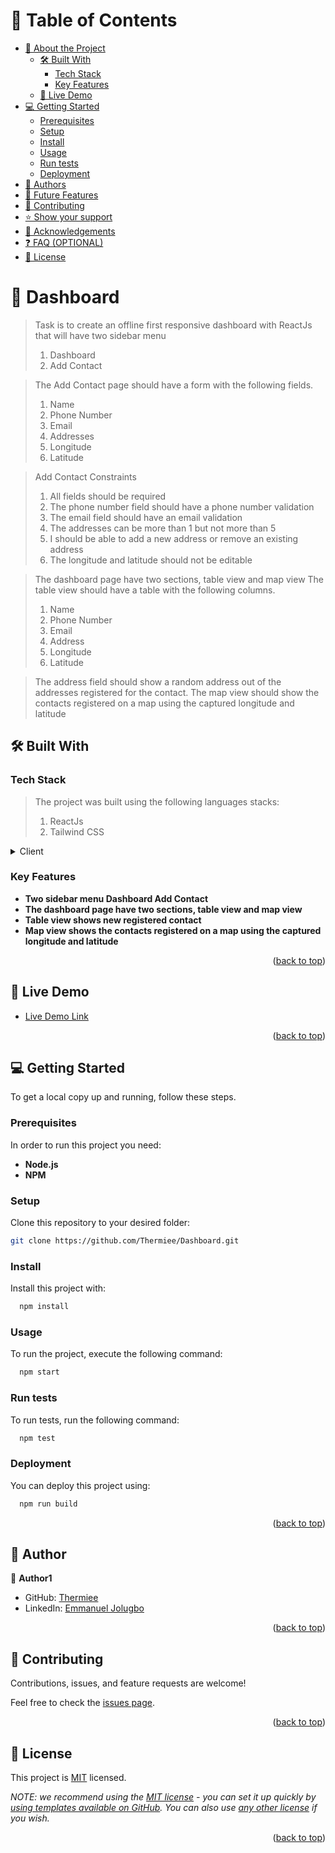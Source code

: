 <!-- TABLE OF CONTENTS -->

# 📗 Table of Contents

- [📖 About the Project](#about-project)
  - [🛠 Built With](#built-with)
    - [Tech Stack](#tech-stack)
    - [Key Features](#key-features)
  - [🚀 Live Demo](#live-demo)
- [💻 Getting Started](#getting-started)
  - [Prerequisites](#prerequisites)
  - [Setup](#setup)
  - [Install](#install)
  - [Usage](#usage)
  - [Run tests](#run-tests)
  - [Deployment](#deployment)
- [👥 Authors](#authors)
- [🔭 Future Features](#future-features)
- [🤝 Contributing](#contributing)
- [⭐️ Show your support](#support)
- [🙏 Acknowledgements](#acknowledgements)
- [❓ FAQ (OPTIONAL)](#faq)
- [📝 License](#license)

<!-- PROJECT DESCRIPTION -->

# 📖 Dashboard <a name="about-project"></a>

> Task is to create an offline first responsive dashboard with ReactJs that will have two sidebar menu
> 1. Dashboard
> 2. Add Contact

> The Add Contact page should have a form with the following fields.
> 1. Name
> 2. Phone Number
> 4. Email
> 5. Addresses
> 6. Longitude
> 7. Latitude

> Add Contact Constraints
> 
> 1. All fields should be required
> 2. The phone number field should have a phone number validation
> 3. The email field should have an email validation
> 4. The addresses can be more than 1 but not more than 5
> 5. I should be able to add a new address or remove an existing address
> 6. The longitude and latitude should not be editable

> The dashboard page have two sections, table view and map view
>The table view should have a table with the following columns. 
>1. Name
>2. Phone Number
> 3. Email
>4. Address
> 5. Longitude
>6. Latitude

>The address field should show a random address out of the addresses registered for the contact. The map view should show the contacts registered on a map using the captured longitude and latitude


## 🛠 Built With <a name="built-with"></a>

### Tech Stack <a name="tech-stack"></a>

> The project was built using the following languages stacks: 
> 1. ReactJs
> 2. Tailwind CSS

<details>
  <summary>Client</summary>
  <ul>
    <li><a href="https://reactjs.org/">React.js</a></li>
  </ul>
</details>

<!-- Features -->

### Key Features <a name="key-features"></a>

- **Two sidebar menu Dashboard Add Contact**
- **The dashboard page have two sections, table view and map view**
- **Table view shows new registered contact**
- **Map view shows the contacts registered on a map using the captured longitude and latitude**

<p align="right">(<a href="#readme-top">back to top</a>)</p>

<!-- LIVE DEMO -->

## 🚀 Live Demo <a name="live-demo"></a>

- [Live Demo Link](https://dashboard-thermiee.vercel.app)

<p align="right">(<a href="#readme-top">back to top</a>)</p>

<!-- GETTING STARTED -->

## 💻 Getting Started <a name="getting-started"></a>

To get a local copy up and running, follow these steps.

### Prerequisites

In order to run this project you need:

- **Node.js**
- **NPM**



### Setup

Clone this repository to your desired folder:
  
  ```sh 
  git clone https://github.com/Thermiee/Dashboard.git 
  ```

### Install

Install this project with:
  
  ```sh
    npm install
  ```

### Usage

To run the project, execute the following command:

  ```sh
    npm start
  ```

### Run tests

To run tests, run the following command:

  ```sh
    npm test
  ```

### Deployment

You can deploy this project using:

  ```sh
    npm run build
  ```

<p align="right">(<a href="#readme-top">back to top</a>)</p>

<!-- AUTHORS -->

## 👥 Author <a name="authors"></a>

👤 **Author1**

- GitHub: [Thermiee](https://github.com/thermiee)
- LinkedIn: [Emmanuel Jolugbo](https://www.linkedin.com/in/emmanuel-jolugbo/)


<p align="right">(<a href="#readme-top">back to top</a>)</p>

<!-- FUTURE FEATURES -->
<!-- 
## 🔭 Future Features <a name="future-features"></a>

> Describe 1 - 3 features you will add to the project.

- [ ] **[new_feature_1]**
- [ ] **[new_feature_2]**
- [ ] **[new_feature_3]**

<p align="right">(<a href="#readme-top">back to top</a>)</p> -->

<!-- CONTRIBUTING -->

## 🤝 Contributing <a name="contributing"></a>

Contributions, issues, and feature requests are welcome!

Feel free to check the [issues page](../../issues/).

<p align="right">(<a href="#readme-top">back to top</a>)</p>

<!-- SUPPORT -->
<!-- 
## ⭐️ Show your support <a name="support"></a>

> Write a message to encourage readers to support your project

If you like this project...

<p align="right">(<a href="#readme-top">back to top</a>)</p> -->

<!-- ACKNOWLEDGEMENTS -->

<!-- ## 🙏 Acknowledgments <a name="acknowledgements"></a>

> Give credit to everyone who inspired your codebase.

I would like to thank...

<p align="right">(<a href="#readme-top">back to top</a>)</p> -->

<!-- FAQ (optional) -->
<!-- 
## ❓ FAQ (OPTIONAL) <a name="faq"></a>

> Add at least 2 questions new developers would ask when they decide to use your project.

- **[Question_1]**

  - [Answer_1]

- **[Question_2]**

  - [Answer_2] 

<p align="right">(<a href="#readme-top">back to top</a>)</p>
-->
<!-- LICENSE -->

## 📝 License <a name="license"></a>

This project is [MIT](./LICENSE) licensed.

_NOTE: we recommend using the [MIT license](https://choosealicense.com/licenses/mit/) - you can set it up quickly by [using templates available on GitHub](https://docs.github.com/en/communities/setting-up-your-project-for-healthy-contributions/adding-a-license-to-a-repository). You can also use [any other license](https://choosealicense.com/licenses/) if you wish._

<p align="right">(<a href="#readme-top">back to top</a>)</p>
